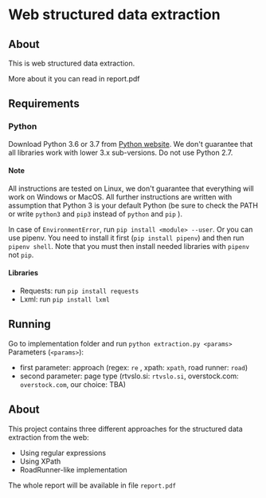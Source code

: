 # Web structured data extraction

## About

This is web structured data extraction.

More about it you can read in report.pdf

## Requirements

### Python

Download Python 3.6 or 3.7 from [Python website](https://www.python.org/downloads/). 
We don't guarantee that all libraries work with lower 3.x sub-versions. 
Do not use Python 2.7.

#### Note
All instructions are tested on Linux, we don't guarantee that everything will work on Windows or MacOS.
All further instructions are written with assumption that Python 3 is your default Python 
(be sure to check the PATH or write `python3` and `pip3` instead of `python` and `pip` ).

In case of `EnvironmentError`, run `pip install <module> --user`.
Or you can use pipenv. 
You need to install it first (`pip install pipenv`) and then run `pipenv shell`. 
Note that you must then install needed libraries with `pipenv` not `pip`.

#### Libraries

- Requests: run `pip install requests`
- Lxml: run `pip install lxml`


## Running

Go to implementation folder and run `python extraction.py <params>`
Parameters (`<params>`):
- first parameter: approach (regex: `re` , xpath: `xpath`, road runner: `road`)
- second parameter: page type (rtvslo.si: `rtvslo.si`, overstock.com: `overstock.com`, our choice: TBA)

## About
This project contains three different approaches for the structured data extraction from the web:

- Using regular expressions
- Using XPath
- RoadRunner-like implementation

The whole report will be available in file `report.pdf`


    
 
